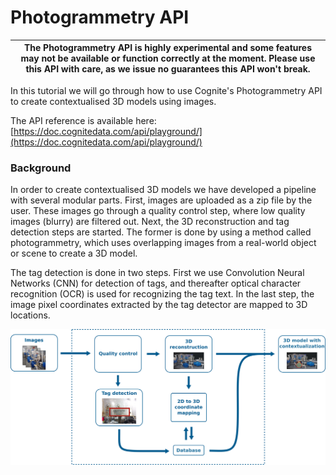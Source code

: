 # Photogrammetry API

|The Photogrammetry API is highly experimental and some features may not be available or function correctly at the moment. Please use this API with care, as we issue no guarantees this API won't break.|
| --- |

In this tutorial we will go through how to use Cognite's Photogrammetry API to create contextualised 3D models using images.

The API reference is available here: [https://doc.cognitedata.com/api/playground/](https://doc.cognitedata.com/api/playground/)


### Background

In order to create contextualised 3D models we have developed a pipeline with several modular parts. First, images are uploaded as a zip file by the user. These images go through a quality control step, where low quality images (blurry) are filtered out. Next, the 3D reconstruction and tag detection steps are started. The former is done by using a method called photogrammetry, which uses overlapping images from a real-world object or scene to create a 3D model.

The tag detection is done in two steps. First we use Convolution Neural Networks (CNN) for detection of tags, and thereafter optical character recognition (OCR) is used for recognizing the tag text. In the last step, the image pixel coordinates extracted by the tag detector are mapped to 3D locations.


<img src="images/pipeline.png" width="600" align="center">
